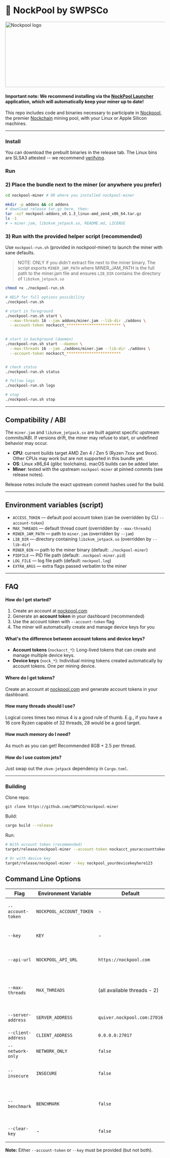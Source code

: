 # 🌊 NockPool by SWPSCo

<img width="624" height="206" alt="Nockpool logo" src="https://github.com/user-attachments/assets/cab9f6bd-0279-4d17-9c90-485954464394" />


#### **Important note**: We recommend installing via the [NockPool Launcher](https://github.com/SWPSCO/nockpool-miner-launcher) application, which will automatically keep your miner up to date!

This repo includes code and binaries necessary to participate in [Nockpool](https://nockpool.com), the premier [Nockchain](https://nockchain.org) mining pool, with your Linux or Apple Silicon machines.

---

### Install

You can download the prebuilt binaries in the release tab. The Linux bins are SLSA3 attested -- we recommend [verifying](https://github.com/slsa-framework/slsa-verifier).

### Run

### 2) Place the bundle next to the miner (or anywhere you prefer)

```bash
cd nockpool-miner # OR where you installed nockpool-miner

mkdir -p addons && cd addons
# download release tar.gz here, then:
tar -xzf nockpool-addons_v0.1.3_linux-amd_zen4_x86_64.tar.gz
ls -1
# → miner.jam, libzkvm_jetpack.so, README.md, LICENSE
```

### 3) Run with the provided helper script (recommended)

Use `nockpool-run.sh` (provided in nockpool-miner) to launch the miner with sane defaults.


> NOTE: ONLY if you didn't extract file next to the miner binary.
The script exports `MINER_JAM_PATH` where MINER_JAM_PATH is the full path to the miner.jam file and ensures `LIB_DIR` contains the directory of `libzkvm_jetpack.so` 


```bash
chmod +x ./nockpool-run.sh

# HELP for full options possibility
./nockpool-run.sh

# start in foreground
./nockpool-run.sh start \
  --max-threads 16 --jam addons/miner.jam --lib-dir ./addons \
  --account-token nockacct_************************ \
  

# start in background (daemon)
./nockpool-run.sh start --daemon \
  --max-threads 16 --jam ./addons/miner.jam --lib-dir ./addons \
  --account-token nockacct_************************


# check status
./nockpool-run.sh status

# follow logs
./nockpool-run.sh logs

# stop
./nockpool-run.sh stop
```

---

## Compatibility / ABI

The `miner.jam` and `libzkvm_jetpack.so` are built against specific upstream commits/ABI. If versions drift, the miner may refuse to start, or undefined behavior may occur.

- **CPU**: current builds target AMD Zen 4 / Zen 5 (Ryzen 7xxx and 9xxx). Other CPUs may work but are not supported in this bundle yet.
- **OS**: Linux x86_64 (glibc toolchains). macOS builds can be added later.
- **Miner**: tested with the upstream `nockpool-miner` at pinned commits (see release notes).

Release notes include the exact upstream commit hashes used for the build.

---

## Environment variables (script)

- `ACCESS_TOKEN` — default pool account token (can be overridden by CLI `--account-token`)
- `MAX_THREADS` — default thread count (overridden by `--max-threads`)
- `MINER_JAM_PATH` — path to `miner.jam` (overridden by `--jam`)
- `LIB_DIR` — directory containing `libzkvm_jetpack.so` (overridden by `--lib-dir`)
- `MINER_BIN` — path to the miner binary (default: `./nockpool-miner`)
- `PIDFILE` — PID file path (default: `.nockpool-miner.pid`)
- `LOG_FILE` — log file path (default: `nockpool.log`)
- `EXTRA_ARGS` — extra flags passed verbatim to the miner

---

## FAQ

#### How do I get started?

1. Create an account at [nockpool.com](https://nockpool.com)
2. Generate an **account token** in your dashboard (recommended)
3. Use the account token with `--account-token` flag
4. The miner will automatically create and manage device keys for you

#### What's the difference between account tokens and device keys?

- **Account tokens** (`nockacct_*`): Long-lived tokens that can create and manage multiple device keys.
- **Device keys** (`nock_*`): Individual mining tokens created automatically by account tokens. One per mining device.

#### Where do I get tokens?

Create an account at [nockpool.com](https://nockpool.com) and generate account tokens in your dashboard.

#### How many threads should I use?

Logical cores times two minus 4 is a good rule of thumb. E.g., if you have a 16 core Ryzen capable of 32 threads, 28 would be a good target.

#### How much memory do I need?

As much as you can get! Recommended 8GB + 2.5 per thread.

#### How do I use custom jets?

Just swap out the `zkvm-jetpack` dependency in `Cargo.toml`.

--- 

### Building

Clone repo:

```
git clone https://github.com/SWPSCO/nockpool-miner
```

Build:

```bash
cargo build --release
```

Run: 

```bash
# With account token (recommended)
target/release/nockpool-miner --account-token nockacct_youraccounttokenhere

# Or with device key
target/release/nockpool-miner --key nockpool_yourdevicekeyhere123
```

## Command Line Options

| Flag | Environment Variable | Default | Description |
|---|---|---|---|
| `--account-token` | `NOCKPOOL_ACCOUNT_TOKEN` | - | Account token for generating mining tokens (recommended). |
| `--key` | `KEY` | - | Direct device key for authentication. |
| `--api-url` | `NOCKPOOL_API_URL` | `https://nockpool.com` | Base URL for NockPool API (for development). |
| `--max-threads` | `MAX_THREADS` | (all available threads - 2) | Set the maximum number of threads to use for mining. |
| `--server-address` | `SERVER_ADDRESS` | `quiver.nockpool.com:27016` | The `ip:port` of the nockpool server. |
| `--client-address` | `CLIENT_ADDRESS` | `0.0.0.0:27017` | The `ip:port` of the quiver client. |
| `--network-only` | `NETWORK_ONLY` | `false` | Mine only for network shares. |
| `--insecure` | `INSECURE` | `false` | Use insecure connection to the nockpool server. |
| `--benchmark` | `BENCHMARK` | `false` | Run benchmarking tool. Ignores all other arguments. |
| `--clear-key` | - | `false` | Clear stored mining key and exit. |

**Note:** Either `--account-token` or `--key` must be provided (but not both).

